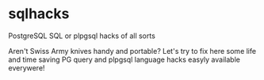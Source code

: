 # sqlhacks
PostgreSQL SQL or plpgsql hacks of all sorts

Aren't Swiss Army knives handy and portable? 
Let's try to fix here some life and time saving PG query and plpgsql language hacks easyly available everywere!
